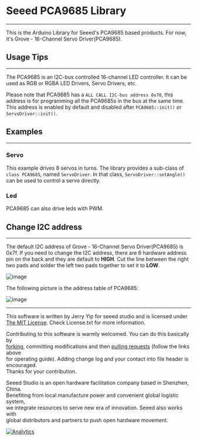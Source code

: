 # Seeed PCA9685 Library
---
This is the Arduino Library for Seeed's PCA9685 based products. For now, it's Grove - 16-Channel Servo Driver(PCA9685).


## Usage Tips
---
The PCA9685 is an I2C-bus controlled 16-channel LED controller. It can be used as RGB or RGBA LED Drivers, Servo Drivers, etc.

Please note that PCA9685 has a `ALL CALL I2C-bus address 0x70`, this address is for programming all the PCA9685s in the bus at the same time. This address is enabled by default and disabled after `PCA9685::init()` or `ServoDriver::init()`.


## Examples
---
### Servo
This example drives 8 servos in turns. The library provides a sub-class of `class PCA9685`, named `ServoDriver`. In that class, `ServoDriver::setAngle()` can be used to control a servo directly.

### Led
PCA9685 can also drive leds with PWM.


## Change I2C address
---
The default I2C address of Grove - 16-Channel Servo Driver(PCA9685) is 0x7f. If you need to change the I2C address, there are 6 hardware address pin on the back and they are default to **HIGH**. Cut the line between the right two pads and solder the left two pads together to set it to **LOW**.

![image](https://user-images.githubusercontent.com/18615354/42022774-b58f5c7c-7af0-11e8-8f73-acacfeb46198.png)

The following picture is the address table of PCA9685:

![image](https://user-images.githubusercontent.com/18615354/42022263-6e072926-7aef-11e8-8193-c27a6e64700b.png)

----

This software is written by Jerry Yip for seeed studio and is licensed under [The MIT License](http://opensource.org/licenses/mit-license.php). Check License.txt for more information.<br>

Contributing to this software is warmly welcomed. You can do this basically by<br>
[forking](https://help.github.com/articles/fork-a-repo), committing modifications and then [pulling requests](https://help.github.com/articles/using-pull-requests) (follow the links above<br>
for operating guide). Adding change log and your contact into file header is encouraged.<br>
Thanks for your contribution.

Seeed Studio is an open hardware facilitation company based in Shenzhen, China. <br>
Benefiting from local manufacture power and convenient global logistic system, <br>
we integrate resources to serve new era of innovation. Seeed also works with <br>
global distributors and partners to push open hardware movement.<br>


[![Analytics](https://ga-beacon.appspot.com/UA-46589105-3/grove-16channel-servo-driver-pca9685)](https://github.com/igrigorik/ga-beacon)

